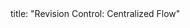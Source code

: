 <frontmatter>
title: "Revision Control: Centralized Flow"
</frontmatter>

<include src="navbar.md" boilerplate />

<include src="unit-inPage-asFlat.md" boilerplate />